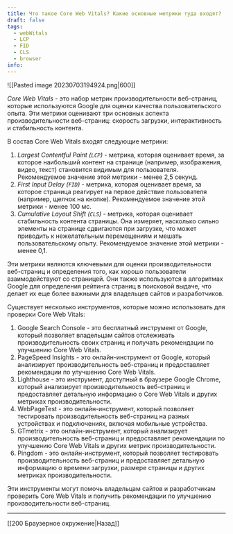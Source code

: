 ```yaml
---
title: Что такое Core Web Vitals? Какие основные метрики туда входят?
draft: false
tags:
  - webWitals
  - LCP
  - FID
  - CLS
  - browser
info:
---
```

![[Pasted image 20230703194924.png|600]]

_Core Web Vitals_ - это набор метрик производительности веб-страниц, которые используются Google для оценки качества пользовательского опыта. Эти метрики оценивают три основных аспекта производительности веб-страниц: скорость загрузки, интерактивность и стабильность контента.

В состав Core Web Vitals входят следующие метрики:

1. _Largest Contentful Paint (`LCP`)_ - метрика, которая оценивает время, за которое наибольший контент на странице (например, изображения, видео, текст) становится видимым для пользователя. Рекомендуемое значение этой метрики - менее 2,5 секунд.
2. _First Input Delay (`FID`)_ - метрика, которая оценивает время, за которое страница реагирует на первое действие пользователя (например, щелчок на кнопке). Рекомендуемое значение этой метрики - менее 100 мс.
3. _Cumulative Layout Shift (`CLS`)_ - метрика, которая оценивает стабильность контента страницы. Она измеряет, насколько сильно элементы на странице сдвигаются при загрузке, что может приводить к нежелательным перемещениям и мешать пользовательскому опыту. Рекомендуемое значение этой метрики - менее 0,1.

Эти метрики являются ключевыми для оценки производительности веб-страниц и определения того, как хорошо пользователи взаимодействуют со страницей. Они также используются в алгоритмах Google для определения рейтинга страниц в поисковой выдаче, что делает их еще более важными для владельцев сайтов и разработчиков.

Существует несколько инструментов, которые можно использовать для проверки Core Web Vitals:

1. Google Search Console - это бесплатный инструмент от Google, который позволяет владельцам сайтов отслеживать производительность своих страниц и получать рекомендации по улучшению Core Web Vitals.
2. PageSpeed Insights - это онлайн-инструмент от Google, который анализирует производительность веб-страниц и предоставляет рекомендации по улучшению Core Web Vitals.
3. Lighthouse - это инструмент, доступный в браузере Google Chrome, который анализирует производительность веб-страниц и предоставляет детальную информацию о Core Web Vitals и других метриках производительности.
4. WebPageTest - это онлайн-инструмент, который позволяет тестировать производительность веб-страниц на разных устройствах и подключениях, включая мобильные устройства.
5. GTmetrix - это онлайн-инструмент, который анализирует производительность веб-страниц и предоставляет рекомендации по улучшению Core Web Vitals и других метрик производительности.
6. Pingdom - это онлайн-инструмент, который позволяет тестировать производительность веб-страниц и предоставляет детальную информацию о времени загрузки, размере страницы и других метриках производительности.

Эти инструменты могут помочь владельцам сайтов и разработчикам проверить Core Web Vitals и получить рекомендации по улучшению производительности веб-страниц.

---

[[200 Браузерное окружение|Назад]]